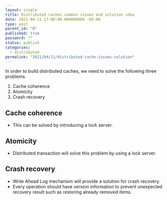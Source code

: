 ```yaml
---
layout: single
title: Distributed caches common issues and solution idea
date: 2021-04-11 17:00:00.000000000 -05:00
type: post
parent_id: "0"
published: true
password: ""
status: publish
categories:
  - distributed
permalink: "2021/04/11/distributed-cache-issues-solution"
---
```

In order to build distributed caches, we need to solve the following three problems.

1. Cache coherence
2. Atomicity
3. Crash recovery

## Cache coherence
- This can be solved by introducing a lock server.

## Atomicity
- Distributed transaction will solve this problem by using a lock server.

## Crash recovery
- Write Ahead Log mechanism will provide a solution for crash recovery.
- Every operation should have version information to prevent unexpected recovery result such as restoring already removed items.



